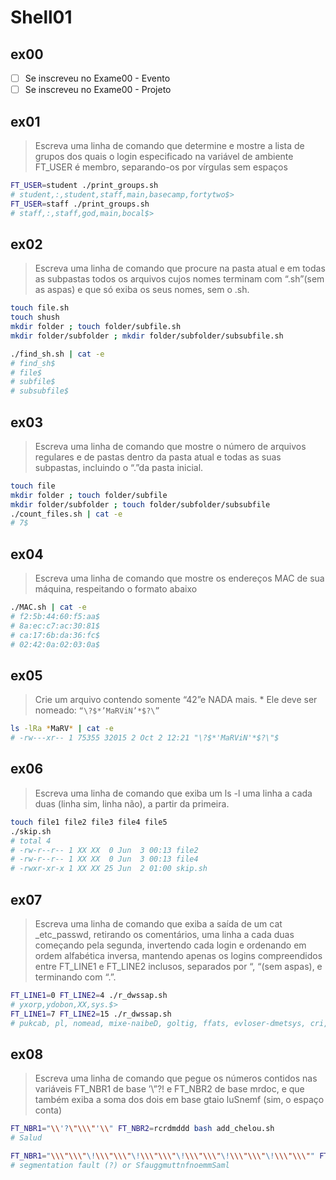 # Shell01

## ex00
- [ ] Se inscreveu no Exame00 - Evento
- [ ] Se inscreveu no Exame00 - Projeto

## ex01
> Escreva uma linha de comando que determine e mostre a lista de grupos dos quais o login especificado na variável de ambiente FT_USER é membro, separando-os por vírgulas sem espaços  

```sh
FT_USER=student ./print_groups.sh
# student,:,student,staff,main,basecamp,fortytwo$>
FT_USER=staff ./print_groups.sh
# staff,:,staff,god,main,bocal$>
```

## ex02
> Escreva uma linha de comando que procure na pasta atual e em todas as subpastas todos os arquivos cujos nomes terminam com “.sh”(sem as aspas) e que só exiba os seus nomes, sem o .sh.  

```sh
touch file.sh
touch shush
mkdir folder ; touch folder/subfile.sh
mkdir folder/subfolder ; mkdir folder/subfolder/subsubfile.sh

./find_sh.sh | cat -e
# find_sh$
# file$
# subfile$
# subsubfile$
```

## ex03
> Escreva uma linha de comando que mostre o número de arquivos regulares e de pastas dentro da pasta atual e todas as suas subpastas, incluindo o “.”da pasta inicial.  

```sh
touch file
mkdir folder ; touch folder/subfile
mkdir folder/subfolder ; touch folder/subfolder/subsubfile
./count_files.sh | cat -e
# 7$
```

## ex04
> Escreva uma linha de comando que mostre os endereços MAC de sua máquina, respeitando o formato abaixo  
```sh
./MAC.sh | cat -e
# f2:5b:44:60:f5:aa$
# 8a:ec:c7:ac:30:81$
# ca:17:6b:da:36:fc$
# 02:42:0a:02:03:0a$
```

## ex05
> Crie um arquivo contendo somente “42”e NADA mais. * Ele deve ser nomeado: `“\?$*’MaRViN’*$?\”`  
```sh
ls -lRa *MaRV* | cat -e
# -rw---xr-- 1 75355 32015 2 Oct 2 12:21 "\?$*'MaRViN'*$?\"$
```

## ex06
> Escreva uma linha de comando que exiba um ls -l uma linha a cada duas (linha sim, linha não), a partir da primeira.  
```sh
touch file1 file2 file3 file4 file5
./skip.sh 
# total 4
# -rw-r--r-- 1 XX XX  0 Jun  3 00:13 file2
# -rw-r--r-- 1 XX XX  0 Jun  3 00:13 file4
# -rwxr-xr-x 1 XX XX 25 Jun  2 01:00 skip.sh
```

## ex07
> Escreva uma linha de comando que exiba a saída de um cat _etc_passwd, retirando os comentários, uma linha a cada duas começando pela segunda, invertendo cada login e ordenando em ordem alfabética inversa, mantendo apenas os logins compreendidos entre FT_LINE1 e FT_LINE2 inclusos, separados por “, “(sem aspas), e terminando com “.”.  
```sh
FT_LINE1=0 FT_LINE2=4 ./r_dwssap.sh
# yxorp,ydobon,XX,sys.$>
FT_LINE1=7 FT_LINE2=15 ./r_dwssap.sh
# pukcab, pl, nomead, mixe-naibeD, goltig, ffats, evloser-dmetsys, cri, cnysemit-dmetsys.$>
```

## ex08
> Escreva uma linha de comando que pegue os números contidos nas variáveis FT_NBR1 de base ’\”?! e FT_NBR2 de base mrdoc, e que também exiba a soma dos dois em base gtaio luSnemf (sim, o espaço conta)  
```sh
FT_NBR1="\\'?\"\\\"'\\" FT_NBR2=rcrdmddd bash add_chelou.sh
# Salud

FT_NBR1="\\\"\\\"\!\\\"\\\"\!\\\"\\\"\!\\\"\\\"\!\\\"\\\"\!\\\"\\\"" FT_NBR2=dcrcmcmooododmrrrmorcmcrmomo bash add_chelou.sh
# segmentation fault (?) or SfauggmuttnfnoemmSaml
```

